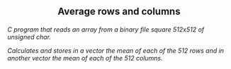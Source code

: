 <h2 align="center"> Average rows and columns </h2>

<h6> 
C program that reads an array from a binary file
square 512x512 of unsigned char.

Calculates and stores in a vector the mean of each of the 512 rows and
in another vector the mean of each of the 512 columns.
</h6>
